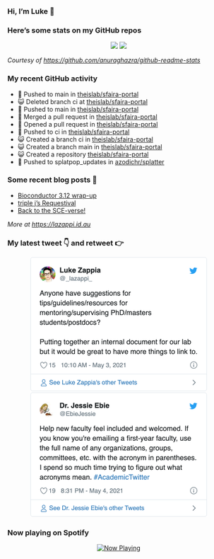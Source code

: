 
<!-- README.md is generated from README.Rmd. Please edit that file -->

### Hi, I’m Luke 👋

<!--
**lazappi/lazappi** is a ✨ _special_ ✨ repository because its `README.md` (this file) appears on your GitHub profile.

Here are some ideas to get you started:

- 🔭 I’m currently working on ...
- 🌱 I’m currently learning ...
- 👯 I’m looking to collaborate on ...
- 🤔 I’m looking for help with ...
- 💬 Ask me about ...
- 📫 How to reach me: ...
- 😄 Pronouns: ...
- ⚡ Fun fact: ...
-->

### Here’s some stats on my GitHub repos

<p align="center">

<img src="https://github-readme-stats.vercel.app/api?username=lazappi&count_private=true&show_icons=true&theme=buefy&hide_title=True">
<img src="https://github-readme-stats.vercel.app/api/top-langs/?username=lazappi&hide=html&theme=buefy&layout=compact">

</p>

*Courtesy of <https://github.com/anuraghazra/github-readme-stats>*

### My recent GitHub activity

  - 📨 Pushed to main in
    [theislab/sfaira-portal](https://github.com/theislab/sfaira-portal)
  - 😺 Deleted branch ci at
    [theislab/sfaira-portal](https://github.com/theislab/sfaira-portal)
  - 📨 Pushed to main in
    [theislab/sfaira-portal](https://github.com/theislab/sfaira-portal)
  - 🎉 Merged a pull request in
    [theislab/sfaira-portal](https://github.com/theislab/sfaira-portal)
  - 🤔 Opened a pull request in
    [theislab/sfaira-portal](https://github.com/theislab/sfaira-portal)
  - 📨 Pushed to ci in
    [theislab/sfaira-portal](https://github.com/theislab/sfaira-portal)
  - 😺 Created a branch ci in
    [theislab/sfaira-portal](https://github.com/theislab/sfaira-portal)
  - 😺 Created a branch main in
    [theislab/sfaira-portal](https://github.com/theislab/sfaira-portal)
  - 😺 Created a repository
    [theislab/sfaira-portal](https://github.com/theislab/sfaira-portal)
  - 📨 Pushed to splatpop\_updates in
    [azodichr/splatter](https://github.com/azodichr/splatter)

### Some recent blog posts 📝

  - [Bioconductor 3.12
    wrap-up](https://lazappi.id.au/post/2020-10-30-bioconductor-3-12-wrap-up/)
  - [triple j’s
    Requestival](https://lazappi.id.au/post/2020-07-11-requestival/)
  - [Back to the
    SCE-verse\!](https://lazappi.id.au/post/2020-05-12-back-to-the-sce-verse/)

*More at <https://lazappi.id.au>*

### My latest tweet 👇 and retweet 👉


<p align="center">

<a href="https://twitter.com/_lazappi_/status/1389160516413796353">
<img src="https://github.com/lazappi/lazappi/raw/master/README_files/figure-gfm/tweets-1.png" width="400">
</a> <a href="https://twitter.com/_lazappi_/status/1389945354213216259">
<img src="https://github.com/lazappi/lazappi/raw/master/README_files/figure-gfm/tweets-2.png" width="400">
</a>

</p>

### Now playing on Spotify

<p align="center">

<a href="https://now-playing-profile.lazappi.vercel.app/now-playing?open">
<img src="https://now-playing-profile.lazappi.vercel.app/now-playing" width="256" height="64" alt="Now Playing">
</a>

</p>

